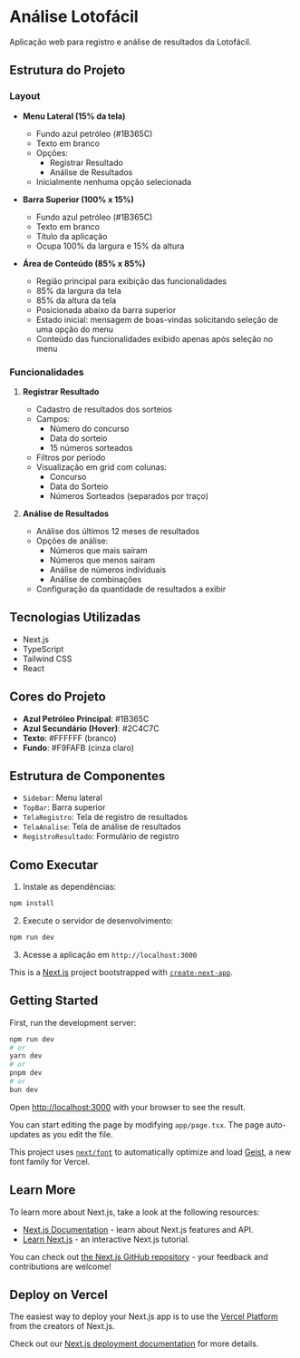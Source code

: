 # Análise Lotofácil

Aplicação web para registro e análise de resultados da Lotofácil.

## Estrutura do Projeto

### Layout

- **Menu Lateral (15% da tela)**
  - Fundo azul petróleo (#1B365C)
  - Texto em branco
  - Opções:
    - Registrar Resultado
    - Análise de Resultados
  - Inicialmente nenhuma opção selecionada

- **Barra Superior (100% x 15%)**
  - Fundo azul petróleo (#1B365C)
  - Texto em branco
  - Título da aplicação
  - Ocupa 100% da largura e 15% da altura

- **Área de Conteúdo (85% x 85%)**
  - Região principal para exibição das funcionalidades
  - 85% da largura da tela
  - 85% da altura da tela
  - Posicionada abaixo da barra superior
  - Estado inicial: mensagem de boas-vindas solicitando seleção de uma opção do menu
  - Conteúdo das funcionalidades exibido apenas após seleção no menu

### Funcionalidades

1. **Registrar Resultado**
   - Cadastro de resultados dos sorteios
   - Campos:
     - Número do concurso
     - Data do sorteio
     - 15 números sorteados
   - Filtros por período
   - Visualização em grid com colunas:
     - Concurso
     - Data do Sorteio
     - Números Sorteados (separados por traço)

2. **Análise de Resultados**
   - Análise dos últimos 12 meses de resultados
   - Opções de análise:
     - Números que mais saíram
     - Números que menos saíram
     - Análise de números individuais
     - Análise de combinações
   - Configuração da quantidade de resultados a exibir

## Tecnologias Utilizadas

- Next.js
- TypeScript
- Tailwind CSS
- React

## Cores do Projeto

- **Azul Petróleo Principal**: #1B365C
- **Azul Secundário (Hover)**: #2C4C7C
- **Texto**: #FFFFFF (branco)
- **Fundo**: #F9FAFB (cinza claro)

## Estrutura de Componentes

- `Sidebar`: Menu lateral
- `TopBar`: Barra superior
- `TelaRegistro`: Tela de registro de resultados
- `TelaAnalise`: Tela de análise de resultados
- `RegistroResultado`: Formulário de registro

## Como Executar

1. Instale as dependências:
```bash
npm install
```

2. Execute o servidor de desenvolvimento:
```bash
npm run dev
```

3. Acesse a aplicação em `http://localhost:3000`

This is a [Next.js](https://nextjs.org) project bootstrapped with [`create-next-app`](https://nextjs.org/docs/app/api-reference/cli/create-next-app).

## Getting Started

First, run the development server:

```bash
npm run dev
# or
yarn dev
# or
pnpm dev
# or
bun dev
```

Open [http://localhost:3000](http://localhost:3000) with your browser to see the result.

You can start editing the page by modifying `app/page.tsx`. The page auto-updates as you edit the file.

This project uses [`next/font`](https://nextjs.org/docs/app/building-your-application/optimizing/fonts) to automatically optimize and load [Geist](https://vercel.com/font), a new font family for Vercel.

## Learn More

To learn more about Next.js, take a look at the following resources:

- [Next.js Documentation](https://nextjs.org/docs) - learn about Next.js features and API.
- [Learn Next.js](https://nextjs.org/learn) - an interactive Next.js tutorial.

You can check out [the Next.js GitHub repository](https://github.com/vercel/next.js) - your feedback and contributions are welcome!

## Deploy on Vercel

The easiest way to deploy your Next.js app is to use the [Vercel Platform](https://vercel.com/new?utm_medium=default-template&filter=next.js&utm_source=create-next-app&utm_campaign=create-next-app-readme) from the creators of Next.js.

Check out our [Next.js deployment documentation](https://nextjs.org/docs/app/building-your-application/deploying) for more details.

